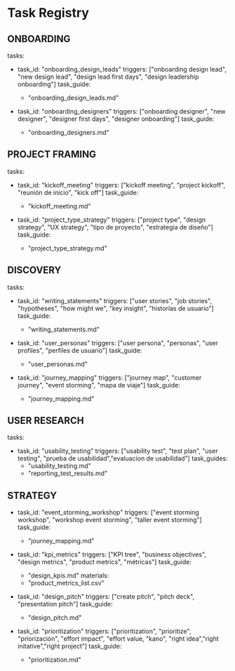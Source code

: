 # Task Registry

## ONBOARDING

tasks:
  - task_id: "onboarding_design_leads"
    triggers: ["onboarding design lead", "new design lead", "design lead first days", "design leadership onboarding"]
    task_guide: 
      - "onboarding_design_leads.md"

  - task_id: "onboarding_designers"
    triggers: ["onboarding designer", "new designer", "designer first days", "designer onboarding"]
    task_guide: 
      - "onboarding_designers.md"

## PROJECT FRAMING

tasks:
  - task_id: "kickoff_meeting"
    triggers: ["kickoff meeting", "project kickoff", "reunión de inicio", "kick off"]
    task_guide: 
      - "kickoff_meeting.md"

  - task_id: "project_type_strategy"
    triggers: ["project type", "design strategy", "UX strategy", "tipo de proyecto", "estrategia de diseño"]
    task_guide: 
      - "project_type_strategy.md"

## DISCOVERY

tasks:
  - task_id: "writing_statements"
    triggers: ["user stories", "job stories", "hypotheses", "how might we", "key insight", "historias de usuario"]
    task_guide: 
      - "writing_statements.md"

  - task_id: "user_personas"
    triggers: ["user persona", "personas", "user profiles", "perfiles de usuario"]
    task_guide: 
      - "user_personas.md"

  - task_id: "journey_mapping"
    triggers: ["journey map", "customer journey", "event storming", "mapa de viaje"]
    task_guide: 
      - "journey_mapping.md"

## USER RESEARCH

tasks:
  - task_id: "usability_testing"
    triggers: ["usability test", "test plan", "user testing", "prueba de usabilidad","evaluacion de usabilidad"]
    task_guides: 
      - "usability_testing.md"
      - "reporting_test_results.md"

## STRATEGY

- task_id: "event_storming_workshop"
    triggers: ["event storming workshop", "workshop event storming", "taller event storming"]
    task_guide: 
     - "journey_mapping.md"

- task_id: "kpi_metrics"
    triggers: ["KPI tree", "business objectives", "design metrics", "product metrics", "métricas"]
    task_guide: 
     - "design_kpis.md"
    materials:
     - "product_metrics_list.csv"

- task_id: "design_pitch"
    triggers: ["create pitch", "pitch deck", "presentation pitch"]
    task_guide: 
     - "design_pitch.md"

- task_id: "prioritization"
    triggers: ["prioritization", "prioritize", "priorización", "effort impact", "effort value, "kano", "right idea","right initative","right project"]
    task_guide: 
     - "prioritization.md"
